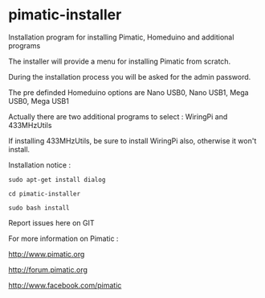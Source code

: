 # pimatic-installer
Installation program for installing Pimatic, Homeduino and additional programs

The installer will provide a menu for installing Pimatic from scratch.

During the installation process you will be asked for the admin password.

The pre definded Homeduino options are Nano USB0, Nano USB1, Mega USB0, Mega USB1

Actually there are two additional programs to select : WiringPi and 433MHzUtils

If installing 433MHzUtils, be sure to install WiringPi also, otherwise it won't install.

Installation notice :

```sudo apt-get install dialog```

```cd pimatic-installer```

```sudo bash install```


Report issues here on GIT

For more information on Pimatic :

http://www.pimatic.org

http://forum.pimatic.org

http://www.facebook.com/pimatic
